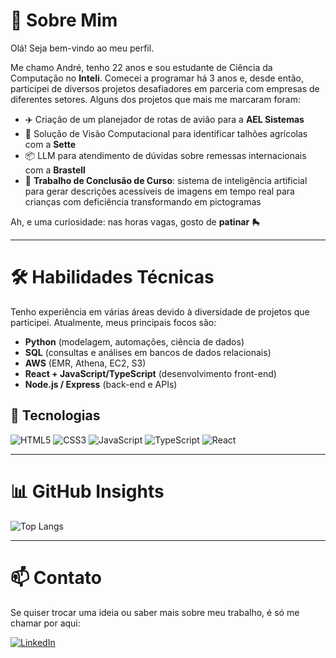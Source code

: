 # 👋 Sobre Mim

Olá! Seja bem-vindo ao meu perfil.

Me chamo André, tenho 22 anos e sou estudante de Ciência da Computação no **Inteli**. Comecei a programar há 3 anos e, desde então, participei de diversos projetos desafiadores em parceria com empresas de diferentes setores. Alguns dos projetos que mais me marcaram foram:

- ✈️ Criação de um planejador de rotas de avião para a **AEL Sistemas**
- 🌱 Solução de Visão Computacional para identificar talhões agrícolas com a **Sette**
- 📦 LLM para atendimento de dúvidas sobre remessas internacionais com a **Brastell**
- 🧠 **Trabalho de Conclusão de Curso**: sistema de inteligência artificial para gerar descrições acessíveis de imagens em tempo real para crianças com deficiência transformando em pictogramas

Ah, e uma curiosidade: nas horas vagas, gosto de **patinar** 🛼

---

# 🛠️ Habilidades Técnicas

Tenho experiência em várias áreas devido à diversidade de projetos que participei. Atualmente, meus principais focos são:

- **Python** (modelagem, automações, ciência de dados)
- **SQL** (consultas e análises em bancos de dados relacionais)
- **AWS** (EMR, Athena, EC2, S3)
- **React + JavaScript/TypeScript** (desenvolvimento front-end)
- **Node.js / Express** (back-end e APIs)

## 🧱 Tecnologias

![HTML5](https://img.shields.io/badge/HTML5-000?style=for-the-badge&logo=html5) 
![CSS3](https://img.shields.io/badge/CSS3-000?style=for-the-badge&logo=css3&logoColor=264CE4) 
![JavaScript](https://img.shields.io/badge/JavaScript-000?style=for-the-badge&logo=javascript) 
![TypeScript](https://img.shields.io/badge/TypeScript-000?style=for-the-badge&logo=typescript) 
![React](https://img.shields.io/badge/React-000?style=for-the-badge&logo=react)

---

# 📊 GitHub Insights

![Top Langs](https://github-readme-stats-git-masterrstaa-rickstaa.vercel.app/api/top-langs/?username=andlljr&bg_color=000&border_color=30A3DC&title_color=E94D5F&text_color=FFF)

---

# 📫 Contato

Se quiser trocar uma ideia ou saber mais sobre meu trabalho, é só me chamar por aqui:

[![LinkedIn](https://img.shields.io/badg)]()
